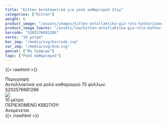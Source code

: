 ```yaml
---
title: "Kitten Ανταλλακτικά για ρολό καθαρισμού 2τεμ"
categories: ["Kitten"]
weight: 6
product_image: "/assets/images/kitten-antallaktika-gia-rolo-katharismou-2tem.jpg"
product_image_lowres: "/assets/low/kitten-antallaktika-gia-rolo-katharismou-2tem.jpg"
barcode: "5202576681286"
varos: "10 μέτρα"
bar_img: "/media/svg/barcode.svg"
var_img: "/media/svg/dcm.svg"
gencat: ["Μη Τρόφιμα"]
tags: ["Ρολά καθαρισμού"]
---
```

{{< rawhtml >}}

<div class="sload201"><div class="product"><div id="sistatika">Περιγραφή:</div><div class="alltext">Ανταλλακτικά για ρολό καθαρισμού 75 φύλλων.</div><div id="barcode"><div id="barimage1"></div><span id="bartext">5202576681286</span></div><div id="varos"><div id="varosimage" style="margin:0"><img src="/media/svg/dcm.svg"></div><span id="varostext">10 μέτρα</span></div><div id="kivotio">ΠΕΡΙΕΧΟΜΕΝΟ ΚΙΒΩΤΙΟΥ:<br>Αναμένεται</div><div class="pimg"></div></div></div>
{{< /rawhtml >}}


